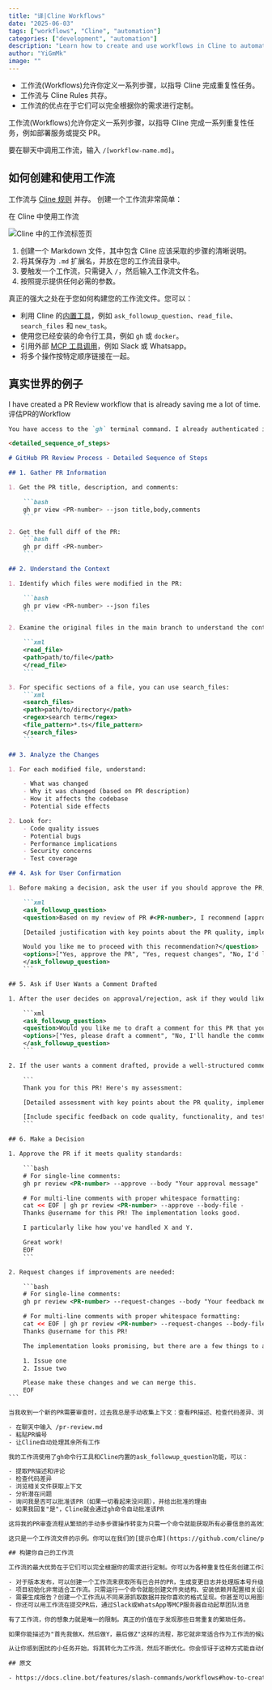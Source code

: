 ```yaml
---
title: "译|Cline Workflows"
date: "2025-06-03"
tags: ["workflows", "Cline", "automation"]
categories: ["development", "automation"]
description: "Learn how to create and use workflows in Cline to automate repetitive tasks."
author: "YiGmMk"
image: ""
---
```


- 工作流(Workflows)允许你定义一系列步骤，以指导 Cline 完成重复性任务。
- 工作流与 Cline Rules 共存。
- 工作流的优点在于它们可以完全根据你的需求进行定制。

工作流(Workflows)允许你定义一系列步骤，以指导 Cline 完成一系列重复性任务，例如部署服务或提交 PR。

要在聊天中调用工作流，输入 `/[workflow-name.md]`。

## 如何创建和使用工作流

工作流与 [Cline 规则](https://docs.cline.bot/features/cline-rules) 并存。 创建一个工作流非常简单：

在 Cline 中使用工作流

![Cline 中的工作流标签页](https://ai.programnotes.cn/img/ai/mcp/workflow.png)

1. 创建一个 Markdown 文件，其中包含 Cline 应该采取的步骤的清晰说明。
2. 将其保存为 `.md` 扩展名，并放在您的工作流目录中。
3. 要触发一个工作流，只需键入 `/`，然后输入工作流文件名。
4. 按照提示提供任何必需的参数。

真正的强大之处在于您如何构建您的工作流文件。您可以：

* 利用 Cline 的[内置工具](https://docs.cline.bot/exploring-clines-tools/cline-tools-guide)，例如 `ask_followup_question`、`read_file`、`search_files` 和 `new_task`。
* 使用您已经安装的命令行工具，例如 `gh` 或 `docker`。
* 引用外部 [MCP 工具调用](https://docs.cline.bot/mcp/mcp-overview)，例如 Slack 或 Whatsapp。
* 将多个操作按特定顺序链接在一起。

## 真实世界的例子

I have created a PR Review workflow that is already saving me a lot of time.评估PR的Workflow

````md pr-review.md [expandable]
You have access to the `gh` terminal command. I already authenticated it for you. Please review it to use the PR that I asked you to review. You're already in the `cline` repo.

<detailed_sequence_of_steps>

# GitHub PR Review Process - Detailed Sequence of Steps

## 1. Gather PR Information

1. Get the PR title, description, and comments:

    ```bash
    gh pr view <PR-number> --json title,body,comments
    ```

2. Get the full diff of the PR:
    ```bash
    gh pr diff <PR-number>
    ```

## 2. Understand the Context

1. Identify which files were modified in the PR:

    ```bash
    gh pr view <PR-number> --json files
    ```

2. Examine the original files in the main branch to understand the context:

    ```xml
    <read_file>
    <path>path/to/file</path>
    </read_file>
    ```

3. For specific sections of a file, you can use search_files:
    ```xml
    <search_files>
    <path>path/to/directory</path>
    <regex>search term</regex>
    <file_pattern>*.ts</file_pattern>
    </search_files>
    ```

## 3. Analyze the Changes

1. For each modified file, understand:

    - What was changed
    - Why it was changed (based on PR description)
    - How it affects the codebase
    - Potential side effects

2. Look for:
    - Code quality issues
    - Potential bugs
    - Performance implications
    - Security concerns
    - Test coverage

## 4. Ask for User Confirmation

1. Before making a decision, ask the user if you should approve the PR, providing your assessment and justification:

    ```xml
    <ask_followup_question>
    <question>Based on my review of PR #<PR-number>, I recommend [approving/requesting changes]. Here's my justification:

    [Detailed justification with key points about the PR quality, implementation, and any concerns]

    Would you like me to proceed with this recommendation?</question>
    <options>["Yes, approve the PR", "Yes, request changes", "No, I'd like to discuss further"]</options>
    </ask_followup_question>
    ```

## 5. Ask if User Wants a Comment Drafted

1. After the user decides on approval/rejection, ask if they would like a comment drafted:

    ```xml
    <ask_followup_question>
    <question>Would you like me to draft a comment for this PR that you can copy and paste?</question>
    <options>["Yes, please draft a comment", "No, I'll handle the comment myself"]</options>
    </ask_followup_question>
    ```

2. If the user wants a comment drafted, provide a well-structured comment they can copy:

    ```
    Thank you for this PR! Here's my assessment:

    [Detailed assessment with key points about the PR quality, implementation, and any suggestions]

    [Include specific feedback on code quality, functionality, and testing]
    ```

## 6. Make a Decision

1. Approve the PR if it meets quality standards:

    ```bash
    # For single-line comments:
    gh pr review <PR-number> --approve --body "Your approval message"

    # For multi-line comments with proper whitespace formatting:
    cat << EOF | gh pr review <PR-number> --approve --body-file -
    Thanks @username for this PR! The implementation looks good.

    I particularly like how you've handled X and Y.

    Great work!
    EOF
    ```

2. Request changes if improvements are needed:

    ```bash
    # For single-line comments:
    gh pr review <PR-number> --request-changes --body "Your feedback message"

    # For multi-line comments with proper whitespace formatting:
    cat << EOF | gh pr review <PR-number> --request-changes --body-file -
    Thanks @username for this PR!

    The implementation looks promising, but there are a few things to address:

    1. Issue one
    2. Issue two

    Please make these changes and we can merge this.
    EOF
```

当我收到一个新的PR需要审查时，过去我总是手动收集上下文：查看PR描述、检查代码差异、浏览相关文件，最后形成自己的意见。现在我只需：

- 在聊天中输入 /pr-review.md
- 粘贴PR编号
- 让Cline自动处理其余所有工作

我的工作流使用了gh命令行工具和Cline内置的ask_followup_question功能，可以：

- 提取PR描述和评论
- 检查代码差异
- 浏览相关文件获取上下文
- 分析潜在问题
- 询问我是否可以批准该PR（如果一切看起来没问题），并给出批准的理由
- 如果我回复"是"，Cline就会通过gh命令自动批准该PR

这将我的PR审查流程从繁琐的手动多步骤操作转变为只需一个命令就能获取所有必要信息的高效方式。

这只是一个工作流文件的示例。你可以在我们的[提示仓库](https://github.com/cline/prompts)中找到更多灵感。

## 构建你自己的工作流

工作流的最大优势在于它们可以完全根据你的需求进行定制。你可以为各种重复性任务创建工作流：

- 对于版本发布，可以创建一个工作流来获取所有已合并的PR，生成变更日志并处理版本号升级
- 项目初始化非常适合工作流。只需运行一个命令就能创建文件夹结构、安装依赖并配置相关设置
- 需要生成报告？创建一个工作流从不同来源抓取数据并按你喜欢的格式呈现。你甚至可以用图表库可视化数据，再通过slidev等工具生成演示文稿
- 你还可以用工作流在提交PR后，通过Slack或WhatsApp等MCP服务器自动起草团队消息

有了工作流，你的想象力就是唯一的限制。真正的价值在于发现那些日常重复的繁琐任务。

如果你能描述为"首先我做X，然后做Y，最后做Z"这样的流程，那它就非常适合作为工作流的候选方案。

从让你感到困扰的小任务开始，将其转化为工作流，然后不断优化。你会惊讶于这种方式能自动化你一天中多少工作时间。

## 原文

- https://docs.cline.bot/features/slash-commands/workflows#how-to-create-and-use-workflows